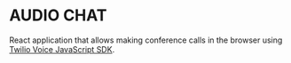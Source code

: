 # AUDIO CHAT

React application that allows making conference calls in the browser using [Twilio Voice JavaScript SDK](https://www.twilio.com/docs/voice/sdks/javascript).

